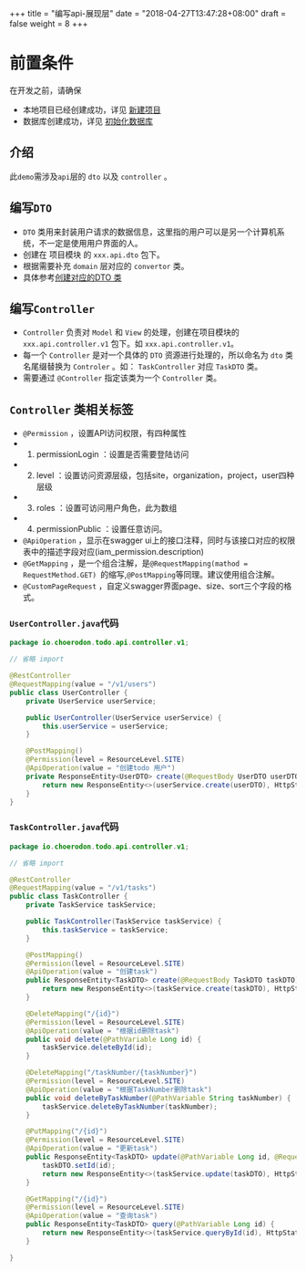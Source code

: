 +++
title = "编写api-展现层"
date = "2018-04-27T13:47:28+08:00"
draft = false
weight = 8
+++

# 前置条件

在开发之前，请确保

* 本地项目已经创建成功，详见 [新建项目](../create_project/)
* 数据库创建成功，详见 [初始化数据库](../init_db/)

## 介绍

此`demo`需涉及`api`层的 `dto` 以及 `controller` 。

## 编写`DTO`
* `DTO` 类用来封装用户请求的数据信息，这里指的用户可以是另一个计算机系统，不一定是使用用户界面的人。
* 创建在 项目模块 的 `xxx.api.dto` 包下。
* 根据需要补充 `domain` 层对应的 `convertor` 类。
* 具体参考[创建对应的DTO 类](../domain/#创建对应的-dto-类)

## 编写`Controller`

* `Controller` 负责对 `Model` 和 `View` 的处理，创建在项目模块的 `xxx.api.controller.v1` 包下。如 `xxx.api.controller.v1`。
* 每一个 `Controller` 是对一个具体的 `DTO` 资源进行处理的，所以命名为 `dto` 类名尾缀替换为 `Controler` 。如： `TaskController` 对应 `TaskDTO` 类。
* 需要通过 `@Controller` 指定该类为一个 `Controller` 类。

## `Controller` 类相关标签

* `@Permission` ，设置API访问权限，有四种属性
*    1. permissionLogin ：设置是否需要登陆访问
*    2. level ：设置访问资源层级，包括site，organization，project，user四种层级
*    3. roles ：设置可访问用户角色，此为数组
*    4. permissionPublic ：设置任意访问。
* `@ApiOperation` ，显示在swagger ui上的接口注释，同时与该接口对应的权限表中的描述字段对应(iam_permission.description)
* `@GetMapping` ，是一个组合注解，是`@RequestMapping(mathod = RequestMethod.GET) `的缩写,`@PostMapping`等同理。建议使用组合注解。
* `@CustomPageRequest` ，自定义swagger界面page、size、sort三个字段的格式。

### `UserController.java`代码

```java
package io.choerodon.todo.api.controller.v1;

// 省略 import

@RestController
@RequestMapping(value = "/v1/users")
public class UserController {
    private UserService userService;

    public UserController(UserService userService) {
        this.userService = userService;
    }

    @PostMapping()
    @Permission(level = ResourceLevel.SITE)
    @ApiOperation(value = "创建todo 用户")
    private ResponseEntity<UserDTO> create(@RequestBody UserDTO userDTO) {
        return new ResponseEntity<>(userService.create(userDTO), HttpStatus.OK);
    }
}

```

### `TaskController.java`代码

```java
package io.choerodon.todo.api.controller.v1;

// 省略 import

@RestController
@RequestMapping(value = "/v1/tasks")
public class TaskController {
    private TaskService taskService;

    public TaskController(TaskService taskService) {
        this.taskService = taskService;
    }

    @PostMapping()
    @Permission(level = ResourceLevel.SITE)
    @ApiOperation(value = "创建task")
    public ResponseEntity<TaskDTO> create(@RequestBody TaskDTO taskDTO) {
        return new ResponseEntity<>(taskService.create(taskDTO), HttpStatus.OK);
    }

    @DeleteMapping("/{id}")
    @Permission(level = ResourceLevel.SITE)
    @ApiOperation(value = "根据id删除task")
    public void delete(@PathVariable Long id) {
        taskService.deleteById(id);
    }

    @DeleteMapping("/taskNumber/{taskNumber}")
    @Permission(level = ResourceLevel.SITE)
    @ApiOperation(value = "根据TaskNumber删除task")
    public void deleteByTaskNumber(@PathVariable String taskNumber) {
        taskService.deleteByTaskNumber(taskNumber);
    }

    @PutMapping("/{id}")
    @Permission(level = ResourceLevel.SITE)
    @ApiOperation(value = "更新task")
    public ResponseEntity<TaskDTO> update(@PathVariable Long id, @RequestBody TaskDTO taskDTO) {
        taskDTO.setId(id);
        return new ResponseEntity<>(taskService.update(taskDTO), HttpStatus.OK);
    }

    @GetMapping("/{id}")
    @Permission(level = ResourceLevel.SITE)
    @ApiOperation(value = "查询task")
    public ResponseEntity<TaskDTO> query(@PathVariable Long id) {
        return new ResponseEntity<>(taskService.queryById(id), HttpStatus.OK);
    }

}

```